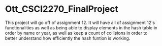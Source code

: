 # Ott_CSCI2270_FinalProject

This project will go off of assignment 12. It will have all of assignment 12's functionalities as well as being able to display elements in the hash table in order by name or year, as well as keep a count of collisions in order to better understand how efficiently the hash funtion is working. 

